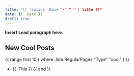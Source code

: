 ```yaml
---
title: "{{ replace .Name "-" " " | title }}"
date: {{ .Date }}
draft: true
---
```


**Insert Lead paragraph here.**

## New Cool Posts

{{ range first 10 ( where .Site.RegularPages "Type" "cool" ) }}
* {{ .Title }}
	{{ end }}
